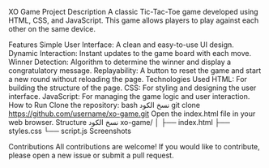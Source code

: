 XO Game
Project Description
A classic Tic-Tac-Toe game developed using HTML, CSS, and JavaScript. This game allows players to play against each other on the same device.

Features
Simple User Interface: A clean and easy-to-use UI design.
Dynamic Interaction: Instant updates to the game board with each move.
Winner Detection: Algorithm to determine the winner and display a congratulatory message.
Replayability: A button to reset the game and start a new round without reloading the page.
Technologies Used
HTML: For building the structure of the page.
CSS: For styling and designing the user interface.
JavaScript: For managing the game logic and user interaction.
How to Run
Clone the repository:
bash
نسخ الكود
git clone https://github.com/username/xo-game.git
Open the index.html file in your web browser.
Structure
نسخ الكود
xo-game/
│
├── index.html
├── styles.css
└── script.js
Screenshots

Contributions
All contributions are welcome! If you would like to contribute, please open a new issue or submit a pull request.
